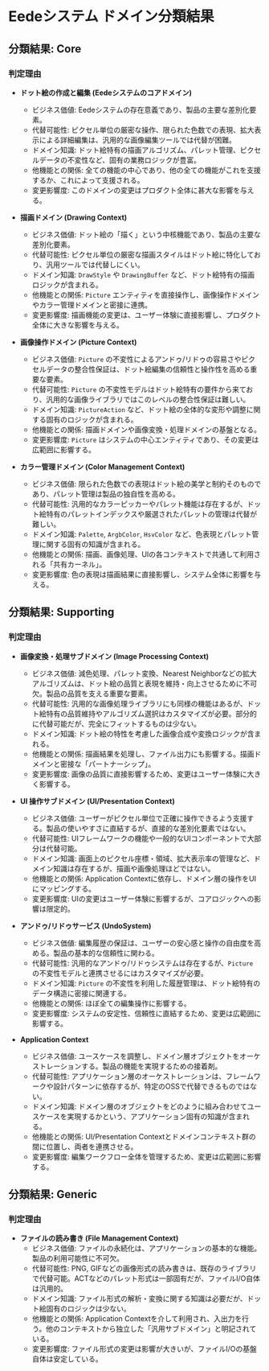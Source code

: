 # Eedeシステム ドメイン分類結果

## 分類結果: Core

### 判定理由

*   **ドット絵の作成と編集 (Eedeシステムのコアドメイン)**
    *   ビジネス価値: Eedeシステムの存在意義であり、製品の主要な差別化要素。
    *   代替可能性: ピクセル単位の厳密な操作、限られた色数での表現、拡大表示による詳細編集は、汎用的な画像編集ツールでは代替が困難。
    *   ドメイン知識: ドット絵特有の描画アルゴリズム、パレット管理、ピクセルデータの不変性など、固有の業務ロジックが豊富。
    *   他機能との関係: 全ての機能の中心であり、他の全ての機能がこれを支援するか、これによって支援される。
    *   変更影響度: このドメインの変更はプロダクト全体に甚大な影響を与える。

*   **描画ドメイン (Drawing Context)**
    *   ビジネス価値: ドット絵の「描く」という中核機能であり、製品の主要な差別化要素。
    *   代替可能性: ピクセル単位の厳密な描画スタイルはドット絵に特化しており、汎用ツールでは代替しにくい。
    *   ドメイン知識: `DrawStyle` や `DrawingBuffer` など、ドット絵特有の描画ロジックが含まれる。
    *   他機能との関係: `Picture` エンティティを直接操作し、画像操作ドメインやカラー管理ドメインと密接に連携。
    *   変更影響度: 描画機能の変更は、ユーザー体験に直接影響し、プロダクト全体に大きな影響を与える。

*   **画像操作ドメイン (Picture Context)**
    *   ビジネス価値: `Picture` の不変性によるアンドゥ/リドゥの容易さやピクセルデータの整合性保証は、ドット絵編集の信頼性と操作性を高める重要な要素。
    *   代替可能性: `Picture` の不変性モデルはドット絵特有の要件から来ており、汎用的な画像ライブラリではこのレベルの整合性保証は難しい。
    *   ドメイン知識: `PictureAction` など、ドット絵の全体的な変形や調整に関する固有のロジックが含まれる。
    *   他機能との関係: 描画ドメインや画像変換・処理ドメインの基盤となる。
    *   変更影響度: `Picture` はシステムの中心エンティティであり、その変更は広範囲に影響する。

*   **カラー管理ドメイン (Color Management Context)**
    *   ビジネス価値: 限られた色数での表現はドット絵の美学と制約そのものであり、パレット管理は製品の独自性を高める。
    *   代替可能性: 汎用的なカラーピッカーやパレット機能は存在するが、ドット絵特有のパレットインデックスや厳選されたパレットの管理は代替が難しい。
    *   ドメイン知識: `Palette`, `ArgbColor`, `HsvColor` など、色表現とパレット管理に関する固有の知識が含まれる。
    *   他機能との関係: 描画、画像処理、UIの各コンテキストで共通して利用される「共有カーネル」。
    *   変更影響度: 色の表現は描画結果に直接影響し、システム全体に影響を与える。

## 分類結果: Supporting

### 判定理由

*   **画像変換・処理サブドメイン (Image Processing Context)**
    *   ビジネス価値: 減色処理、パレット変換、Nearest Neighborなどの拡大アルゴリズムは、ドット絵の品質と表現を維持・向上させるために不可欠。製品の品質を支える重要な要素。
    *   代替可能性: 汎用的な画像処理ライブラリにも同様の機能はあるが、ドット絵特有の品質維持やアルゴリズム選択はカスタマイズが必要。部分的に代替可能だが、完全にフィットするものは少ない。
    *   ドメイン知識: ドット絵の特性を考慮した画像合成や変換ロジックが含まれる。
    *   他機能との関係: 描画結果を処理し、ファイル出力にも影響する。描画ドメインと密接な「パートナーシップ」。
    *   変更影響度: 画像の品質に直接影響するため、変更はユーザー体験に大きく影響する。

*   **UI 操作サブドメイン (UI/Presentation Context)**
    *   ビジネス価値: ユーザーがピクセル単位で正確に操作できるよう支援する。製品の使いやすさに直結するが、直接的な差別化要素ではない。
    *   代替可能性: UIフレームワークの機能や一般的なUIコンポーネントで大部分は代替可能。
    *   ドメイン知識: 画面上のピクセル座標・領域、拡大表示率の管理など、ドメイン知識は存在するが、描画や画像処理ほどではない。
    *   他機能との関係: Application Contextに依存し、ドメイン層の操作をUIにマッピングする。
    *   変更影響度: UIの変更はユーザー体験に影響するが、コアロジックへの影響は限定的。

*   **アンドゥ/リドゥサービス (UndoSystem)**
    *   ビジネス価値: 編集履歴の保証は、ユーザーの安心感と操作の自由度を高める。製品の基本的な信頼性に関わる。
    *   代替可能性: 汎用的なアンドゥ/リドゥシステムは存在するが、`Picture` の不変性モデルと連携させるにはカスタマイズが必要。
    *   ドメイン知識: `Picture` の不変性を利用した履歴管理は、ドット絵特有のデータ構造に密接に関連する。
    *   他機能との関係: ほぼ全ての編集操作に影響する。
    *   変更影響度: システムの安定性、信頼性に直結するため、変更は広範囲に影響する。

*   **Application Context**
    *   ビジネス価値: ユースケースを調整し、ドメイン層オブジェクトをオーケストレーションする。製品の機能を実現するための接着剤。
    *   代替可能性: アプリケーション層のオーケストレーションは、フレームワークや設計パターンに依存するが、特定のOSSで代替できるものではない。
    *   ドメイン知識: ドメイン層のオブジェクトをどのように組み合わせてユースケースを実現するかという、アプリケーション固有の知識が含まれる。
    *   他機能との関係: UI/Presentation Contextとドメインコンテキスト群の間に位置し、両者を連携させる。
    *   変更影響度: 編集ワークフロー全体を管理するため、変更は広範囲に影響する。

## 分類結果: Generic

### 判定理由

*   **ファイルの読み書き (File Management Context)**
    *   ビジネス価値: ファイルの永続化は、アプリケーションの基本的な機能。製品の利用可能性に不可欠。
    *   代替可能性: PNG, GIFなどの画像形式の読み書きは、既存のライブラリで代替可能。ACTなどのパレット形式は一部固有だが、ファイルI/O自体は汎用的。
    *   ドメイン知識: ファイル形式の解析・変換に関する知識は必要だが、ドット絵固有のロジックは少ない。
    *   他機能との関係: Application Contextを介して利用され、入出力を行う。他のコンテキストから独立した「汎用サブドメイン」と明記されている。
    *   変更影響度: ファイル形式の変更は影響が大きいが、ファイルI/Oの基盤自体は安定している。
